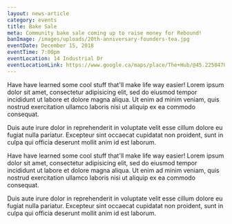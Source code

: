 ```yaml
---
layout: news-article
category: events
title: Bake Sale
meta: Community bake sale coming up to raise money for Rebound!
banImage: /images/uploads/20th-anniversary-founders-tea.jpg
eventDate: December 15, 2018
eventTime: 7:00pm
eventLocation: 14 Industrial Dr
eventLocationLink: https://www.google.ca/maps/place/The+Hub/@45.2250478,-76.196212,17z/data=!3m1!4b1!4m5!3m4!1s0x4cd21a859830ee41:0xb830458897d9b93d!8m2!3d45.225044!4d-76.194018?shorturl=1
---
```

Have have learned some cool stuff that'll make life way easier! Lorem ipsum dolor sit amet, consectetur adipisicing elit, sed do eiusmod tempor incididunt ut labore et dolore magna aliqua. Ut enim ad minim veniam, quis nostrud exercitation ullamco laboris nisi ut aliquip ex ea commodo consequat.

Duis aute irure dolor in reprehenderit in voluptate velit esse cillum dolore eu fugiat nulla pariatur. Excepteur sint occaecat cupidatat non proident, sunt in culpa qui officia deserunt mollit anim id est laborum.

Have have learned some cool stuff that'll make life way easier! Lorem ipsum dolor sit amet, consectetur adipisicing elit, sed do eiusmod tempor incididunt ut labore et dolore magna aliqua. Ut enim ad minim veniam, quis nostrud exercitation ullamco laboris nisi ut aliquip ex ea commodo consequat.

Duis aute irure dolor in reprehenderit in voluptate velit esse cillum dolore eu fugiat nulla pariatur. Excepteur sint occaecat cupidatat non proident, sunt in culpa qui officia deserunt mollit anim id est laborum.
